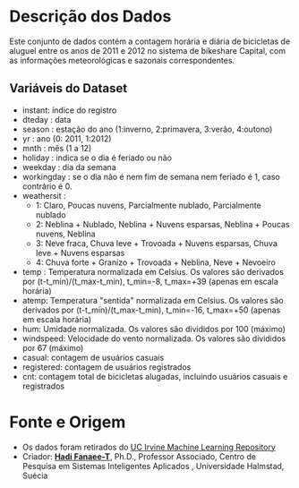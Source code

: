 # **Descrição dos Dados** #
Este conjunto de dados contém a contagem horária e diária de bicicletas de aluguel entre os anos de 2011 e 2012 no sistema de bikeshare Capital, com as informações meteorológicas e sazonais correspondentes.

## **Variáveis do Dataset**
* instant: índice do registro
* dteday : data
* season : estação do ano (1:inverno, 2:primavera, 3:verão, 4:outono)
* yr : ano (0: 2011, 1:2012)
* mnth : mês (1 a 12)
* holiday : indica se o dia é feriado ou não
* weekday : dia da semana
* workingday : se o dia não é nem fim de semana nem feriado é 1, caso contrário é 0.
* weathersit :
  * 1: Claro, Poucas nuvens, Parcialmente nublado, Parcialmente nublado
  * 2: Neblina + Nublado, Neblina + Nuvens esparsas, Neblina + Poucas nuvens, Neblina
  * 3: Neve fraca, Chuva leve + Trovoada + Nuvens esparsas, Chuva leve + Nuvens esparsas
  * 4: Chuva forte + Granizo + Trovoada + Neblina, Neve + Nevoeiro
* temp : Temperatura normalizada em Celsius. Os valores são derivados por (t-t_min)/(t_max-t_min), t_min=-8, t_max=+39 (apenas em escala horária)
* atemp: Temperatura "sentida" normalizada em Celsius. Os valores são derivados por (t-t_min)/(t_max-t_min), t_min=-16, t_max=+50 (apenas em escala horária)
* hum: Umidade normalizada. Os valores são divididos por 100 (máximo)
* windspeed: Velocidade do vento normalizada. Os valores são divididos por 67 (máximo)
* casual: contagem de usuários casuais
* registered: contagem de usuários registrados
* cnt: contagem total de bicicletas alugadas, incluindo usuários casuais e registrados

# Fonte e Origem
* Os dados foram retirados do [UC Irvine Machine Learning Repository](https://archive.ics.uci.edu/dataset/275/bike+sharing+dataset)
* Criador: [**Hadi Fanaee-T**](https://github.com/fanaee?tab=repositories), Ph.D., Professor Associado, Centro de Pesquisa em Sistemas Inteligentes Aplicados , Universidade Halmstad, Suécia
